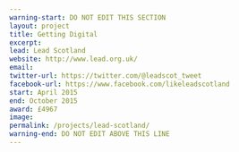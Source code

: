 ```yaml
---
warning-start: DO NOT EDIT THIS SECTION
layout: project
title: Getting Digital
excerpt: 
lead: Lead Scotland
website: http://www.lead.org.uk/
email: 
twitter-url: https://twitter.com/@leadscot_tweet 
facebook-url: https://www.facebook.com/likeleadscotland
start: April 2015
end: October 2015
award: £4967
image:
permalink: /projects/lead-scotland/
warning-end: DO NOT EDIT ABOVE THIS LINE
---
```

